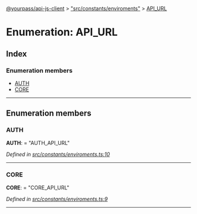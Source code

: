 [@yourpass/api-js-client](../README.md) > ["src/constants/enviroments"](../modules/_src_constants_enviroments_.md) > [API_URL](../enums/_src_constants_enviroments_.api_url.md)

# Enumeration: API_URL

## Index

### Enumeration members

* [AUTH](_src_constants_enviroments_.api_url.md#auth)
* [CORE](_src_constants_enviroments_.api_url.md#core)

---

## Enumeration members

<a id="auth"></a>

###  AUTH

**AUTH**:  = "AUTH_API_URL"

*Defined in [src/constants/enviroments.ts:10](https://github.com/yourpass/yourpass-api-js-client/blob/56d4416/src/constants/enviroments.ts#L10)*

___
<a id="core"></a>

###  CORE

**CORE**:  = "CORE_API_URL"

*Defined in [src/constants/enviroments.ts:9](https://github.com/yourpass/yourpass-api-js-client/blob/56d4416/src/constants/enviroments.ts#L9)*

___

